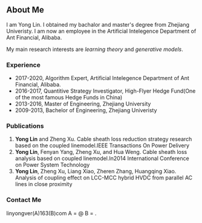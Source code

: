 ## About Me

I am Yong Lin. I obtained my bachalor and master's degree from Zhejiang Univeristy. I am now an employee in the Artificial Intelegence Department of Ant Financial, Alibaba.

My main research interests are *learning theory* and *generative models*.

### Experience
* 2017-2020, Algorithm Expert, Artificial Intelegence Department of Ant Financial, Alibaba.
* 2016-2017, Quantitive Strategy Investigator, High-Flyer Hedge Fund(One of the most famous Hedge Funds in China)
* 2013-2016, Master of Engineering, Zhejiang University 
* 2009-2013, Bachelor of Engineering, Zhejiang Univeristy

### Publications
1. **Yong Lin** and Zheng Xu. Cable sheath loss reduction strategy research based on the coupled linemodel.IEEE Transactions On Power Delivery
2. **Yong Lin**, Fenyan Yang, Zheng Xu, and Hua Weng. Cable sheath loss analysis based on coupled linemodel.In2014 International Conference on Power System Technology
3. **Yong Lin**, Zheng Xu, Liang Xiao, Zheren Zhang, Huangqing Xiao. Analysis of coupling effect on LCC-MCC hybrid HVDC from parallel AC lines in close proximity

### Contact Me
linyongver(A)163(B)com
A = @
B = .
